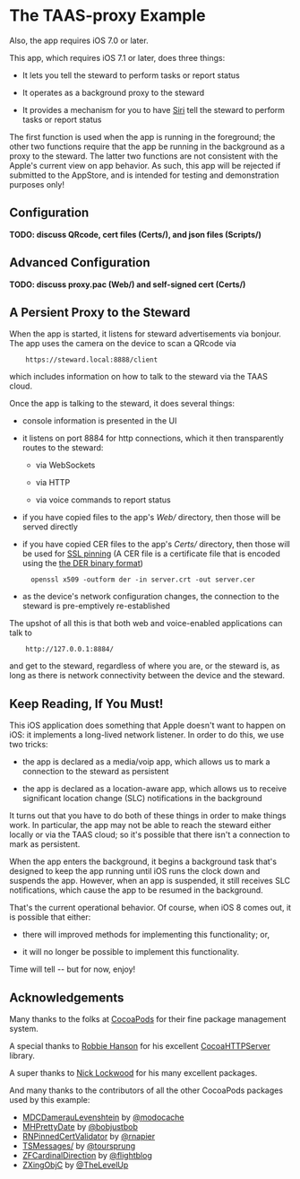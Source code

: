The TAAS-proxy Example
======================

Also, the app requires iOS 7.0 or later.

This app, which requires iOS 7.1 or later, does three things:

- It lets you tell the steward to perform tasks or report status

- It operates as a background proxy to the steward

- It provides a mechanism for you to have [Siri](http://en.wikipedia.org/wiki/Siri) tell the steward to perform tasks or report status

The first function is used when the app is running in the foreground;
the other two functions require that the app be running in the background as a proxy to the steward.
The latter two functions are not consistent with the Apple's current view on app behavior.
As such, this app will be rejected if submitted to the AppStore,
and is intended for testing and demonstration purposes only!


Configuration
-------------

**TODO: discuss QRcode, cert files (Certs/), and json files (Scripts/)**

Advanced Configuration
----------------------

**TODO: discuss proxy.pac (Web/) and self-signed cert (Certs/)**


A Persient Proxy to the Steward
-------------------------------

When the app is started,
it listens for steward advertisements via bonjour.
The app uses the camera on the device to scan a QRcode via

        https://steward.local:8888/client

which includes information on how to talk to the steward via the TAAS cloud.

Once the app is talking to the steward,
it does several things:

* console information is presented in the UI

* it listens on port 8884 for http connections, which it then transparently routes to the steward:

    * via WebSockets

    * via HTTP

    * via voice commands to report status

* if you have copied files to the app's _Web/_ directory, then those will be served directly

* if you have copied CER files to the app's _Certs/_ directory,
then those will be used for [SSL pinning](http://en.wikipedia.org/wiki/Transport_Layer_Security#Certificate_pinning)
(A CER file is a certificate file that is encoded using the
[the DER binary format](http://en.wikipedia.org/wiki/Distinguished_Encoding_Rules#DER_encoding))

        openssl x509 -outform der -in server.crt -out server.cer

* as the device's network configuration changes,
the connection to the steward is pre-emptively re-established

The upshot of all this is that both web and voice-enabled applications can talk to

        http://127.0.0.1:8884/

and get to the steward,
regardless of where you are,
or the steward is,
as long as there is network connectivity between the device and the steward.


Keep Reading, If You Must!
--------------------------
This iOS application does something that Apple doesn't want to happen on iOS:
it implements a long-lived network listener.
In order to do this, we use two tricks:

* the app is declared as a media/voip app,
which allows us to mark a connection to the steward as persistent

* the app is declared as a location-aware app,
which allows us to receive significant location change (SLC) notifications in the background

It turns out that you have to do both of these things in order to make things work.
In particular, the app may not be able to reach the steward either locally or via the TAAS cloud;
so it's possible that there isn't a connection to mark as persistent.

When the app enters the background,
it begins a background task that's designed to keep the app running until iOS runs the clock down and suspends the app.
However,
when an app is suspended,
it still receives SLC notifications,
which cause the app to be resumed in the background.

That's the current operational behavior.
Of course,
when iOS 8 comes out,
it is possible that either:

* there will improved methods for implementing this functionality; or,

* it will no longer be possible to implement this functionality.

Time will tell -- but for now, enjoy!


Acknowledgements
----------------
Many thanks to the folks at [CocoaPods](http://cocoapods.org) for their fine package management system.

A special thanks to [Robbie Hanson](https://github.com/robbiehanson) for his excellent [CocoaHTTPServer](https://github.com/robbiehanson/CocoaHTTPServer) library.

A super thanks to [Nick Lockwood](https://github.com/nicklockwood) for his many excellent packages.

And many thanks to the contributors of all the other CocoaPods packages used by this example:

* [MDCDamerauLevenshtein](https://github.com/modocache/MDCDamerauLevenshtein) by [@modocache](https://github.com/modocache)
* [MHPrettyDate](https://github.com/bobjustbob/MHPrettyDate) by [@bobjustbob](https://github.com/bobjustbob)
* [RNPinnedCertValidator](https://github.com/rnapier/RNPinnedCertValidator) by [@rnapier](https://github.com/rnapier)
* [TSMessages/](https://github.com/toursprung/TSMessages/) by [@toursprung](https://github.com/toursprung)
* [ZFCardinalDirection](https://github.com/flightblog/ZFCardinalDirection) by [@flightblog](https://github.com/flightblog)
* [ZXingObjC](https://github.com/TheLevelUp/ZXingObjC) by [@TheLevelUp](https://github.com/TheLevelUp)
